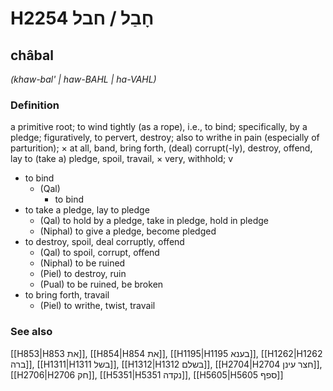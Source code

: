 # H2254 חָבַל / חבל

## châbal

_(khaw-bal' | haw-BAHL | ha-VAHL)_

### Definition

a primitive root; to wind tightly (as a rope), i.e., to bind; specifically, by a pledge; figuratively, to pervert, destroy; also to writhe in pain (especially of parturition); × at all, band, bring forth, (deal) corrupt(-ly), destroy, offend, lay to (take a) pledge, spoil, travail, × very, withhold; v

- to bind
  - (Qal)
    - to bind
- to take a pledge, lay to pledge
  - (Qal) to hold by a pledge, take in pledge, hold in pledge
  - (Niphal) to give a pledge, become pledged
- to destroy, spoil, deal corruptly, offend
  - (Qal) to spoil, corrupt, offend
  - (Niphal) to be ruined
  - (Piel) to destroy, ruin
  - (Pual) to be ruined, be broken
- to bring forth, travail
  - (Piel) to writhe, twist, travail

### See also

[[H853|H853 את]], [[H854|H854 את]], [[H1195|H1195 בענא]], [[H1262|H1262 ברה]], [[H1311|H1311 בשל]], [[H1312|H1312 בשלם]], [[H2704|H2704 חצר עינן]], [[H2706|H2706 חק]], [[H5351|H5351 נקדה]], [[H5605|H5605 ספף]]
